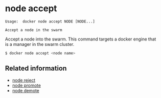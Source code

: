 <!--[metadata]>
+++
title = "node accept"
description = "The node accept command description and usage"
keywords = ["node, accept"]
[menu.main]
parent = "smn_cli"
+++
<![end-metadata]-->

# node accept

    Usage:  docker node accept NODE [NODE...]

    Accept a node in the swarm

Accept a node into the swarm. This command targets a docker engine that is a manager in the swarm cluster.


```bash
$ docker node accept <node name>
```

## Related information

* [node reject](node_reject.md)
* [node promote](node_promote.md)
* [node demote](node_demote.md)
